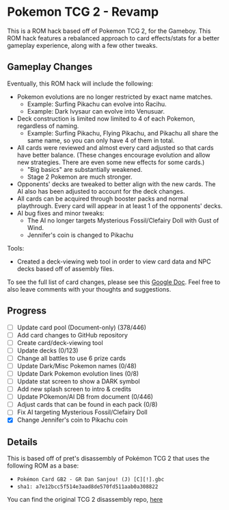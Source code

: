 # Pokemon TCG 2 - Revamp

This is a ROM hack based off of Pokemon TCG 2, for the Gameboy. This ROM hack features a rebalanced approach to card effects/stats for a better gameplay experience, along with a few other tweaks.

## Gameplay Changes

Eventually, this ROM hack will include the following:

- Pokemon evolutions are no longer restricted by exact name matches. 
    - Example: Surfing Pikachu can evolve into Racihu.
    - Example: Dark Ivysaur can evolve into Venusuar.
- Deck construction is limited now limited to 4 of each Pokemon, regardless of naming.
    - Example: Surfing Pikachu, Flying Pikachu, and Pikachu all share the same name, so you can only have 4 of them in total.
- All cards were reviewed and almost every card adjusted so that cards have better balance. (These changes encourage evolution and allow new strategies. There are even some new effects for some cards.)
    - "Big basics" are substantially weakened.
    - Stage 2 Pokemon are much stronger.
- Opponents' decks are tweaked to better align with the new cards. The AI also has been adjusted to account for the deck changes.
- All cards can be acquired through booster packs and normal playthrough. Every card will appear in at least 1 of the opponents' decks.
- AI bug fixes and minor tweaks:
    - The AI no longer targets Mysterious Fossil/Clefairy Doll with Gust of Wind.
    - Jennifer's coin is changed to Pikachu

Tools:
- Created a deck-viewing web tool in order to view card data and NPC decks based off of assembly files.

To see the full list of card changes, please see this [Google Doc](https://docs.google.com/document/d/1UGCQfLr3KFe3WxqPLA96xznlQi7rDZiSahNdYVIH8bE/edit?usp=sharing). Feel free to also leave comments with your thoughts and suggestions.

## Progress

- [ ] Update card pool (Document-only) (378/446)
- [ ] Add card changes to GitHub repository
- [ ] Create card/deck-viewing tool
- [ ] Update decks (0/123)
- [ ] Change all battles to use 6 prize cards
- [ ] Update Dark/Misc Pokemon names (0/48)
- [ ] Update Dark Pokemon evolution lines (0/8)
- [ ] Update stat screen to show a DARK symbol
- [ ] Add new splash screen to intro & credits
- [ ] Update POkemon/AI DB from document (0/446)
- [ ] Adjust cards that can be found in each pack (0/8)
- [ ] Fix AI targeting Mysterious Fossil/Clefairy Doll
- [x] Change Jennifer's coin to Pikachu coin

## Details

This is based off of pret's disassembly of Pokémon TCG 2 that uses the following ROM as a base:

- `Pokémon Card GB2 - GR Dan Sanjou! (J) [C][!].gbc`
- `sha1: a7e12bcc5f514e3aad8de570fd511aab0a308822`

You can find the original TCG 2 disassembly repo, [here](https://github.com/pret/poketcg2)